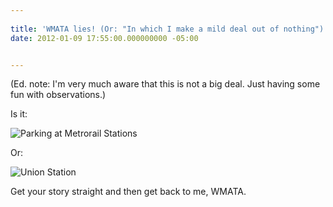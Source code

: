 ```yaml
---
 
title: 'WMATA lies! (Or: "In which I make a mild deal out of nothing")'
date: 2012-01-09 17:55:00.000000000 -05:00


---
```

(Ed. note: I'm very much aware that this is not a big deal. Just having some fun with observations.)

Is it:

![Parking at Metrorail Stations]({{site.post-images}}//2012-01-08_wmata1.png)

Or:

![Union Station]({{site.post-images}}//2012-01-08_wmata2.png)

Get your story straight and then get back to me, WMATA.
